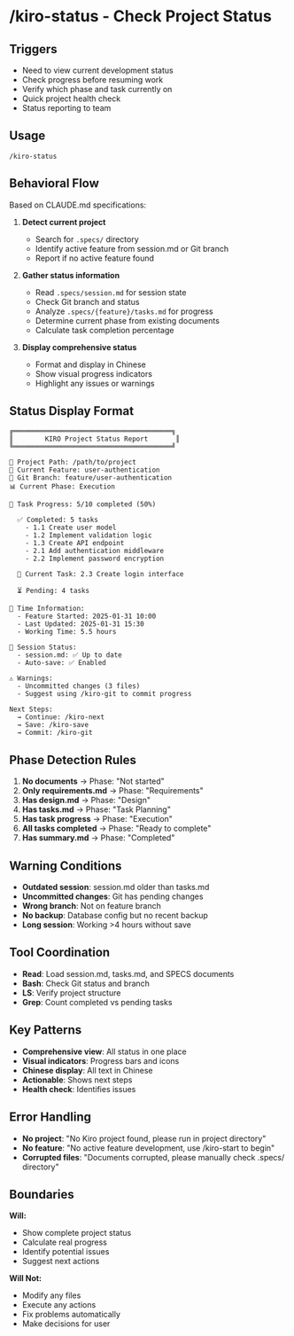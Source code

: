 # /kiro-status - Check Project Status

## Triggers
- Need to view current development status
- Check progress before resuming work
- Verify which phase and task currently on
- Quick project health check
- Status reporting to team

## Usage
```
/kiro-status
```

## Behavioral Flow
Based on CLAUDE.md specifications:
1. **Detect current project**
   - Search for `.specs/` directory
   - Identify active feature from session.md or Git branch
   - Report if no active feature found

2. **Gather status information**
   - Read `.specs/session.md` for session state
   - Check Git branch and status
   - Analyze `.specs/{feature}/tasks.md` for progress
   - Determine current phase from existing documents
   - Calculate task completion percentage

3. **Display comprehensive status**
   - Format and display in Chinese
   - Show visual progress indicators
   - Highlight any issues or warnings

## Status Display Format
```
╔════════════════════════════════════════╗
║        KIRO Project Status Report       ║
╚════════════════════════════════════════╝

📁 Project Path: /path/to/project
🎯 Current Feature: user-authentication
🌿 Git Branch: feature/user-authentication
📊 Current Phase: Execution

📝 Task Progress: 5/10 completed (50%)
  
  ✅ Completed: 5 tasks
    - 1.1 Create user model
    - 1.2 Implement validation logic
    - 1.3 Create API endpoint
    - 2.1 Add authentication middleware
    - 2.2 Implement password encryption
  
  🔄 Current Task: 2.3 Create login interface
  
  ⏳ Pending: 4 tasks

📅 Time Information:
  - Feature Started: 2025-01-31 10:00
  - Last Updated: 2025-01-31 15:30
  - Working Time: 5.5 hours

💾 Session Status:
  - session.md: ✅ Up to date
  - Auto-save: ✅ Enabled
  
⚠️ Warnings:
  - Uncommitted changes (3 files)
  - Suggest using /kiro-git to commit progress

Next Steps:
  → Continue: /kiro-next
  → Save: /kiro-save  
  → Commit: /kiro-git
```

## Phase Detection Rules
1. **No documents** → Phase: "Not started"
2. **Only requirements.md** → Phase: "Requirements"
3. **Has design.md** → Phase: "Design"
4. **Has tasks.md** → Phase: "Task Planning"
5. **Has task progress** → Phase: "Execution"
6. **All tasks completed** → Phase: "Ready to complete"
7. **Has summary.md** → Phase: "Completed"

## Warning Conditions
- **Outdated session**: session.md older than tasks.md
- **Uncommitted changes**: Git has pending changes
- **Wrong branch**: Not on feature branch
- **No backup**: Database config but no recent backup
- **Long session**: Working >4 hours without save

## Tool Coordination
- **Read**: Load session.md, tasks.md, and SPECS documents
- **Bash**: Check Git status and branch
- **LS**: Verify project structure
- **Grep**: Count completed vs pending tasks

## Key Patterns
- **Comprehensive view**: All status in one place
- **Visual indicators**: Progress bars and icons
- **Chinese display**: All text in Chinese
- **Actionable**: Shows next steps
- **Health check**: Identifies issues

## Error Handling
- **No project**: "No Kiro project found, please run in project directory"
- **No feature**: "No active feature development, use /kiro-start to begin"
- **Corrupted files**: "Documents corrupted, please manually check .specs/ directory"

## Boundaries

**Will:**
- Show complete project status
- Calculate real progress
- Identify potential issues
- Suggest next actions

**Will Not:**
- Modify any files
- Execute any actions
- Fix problems automatically
- Make decisions for user